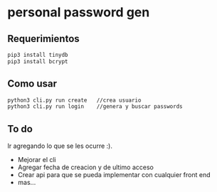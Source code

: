 # personal password gen

## Requerimientos

```bash
pip3 install tinydb
pip3 install bcrypt
```

## Como usar

```bash
python3 cli.py run create   //crea usuario
python3 cli.py run login    //genera y buscar passwords
```

## To do

Ir agregando lo que se les ocurre :).

- Mejorar el cli
- Agregar fecha de creacion y de ultimo acceso
- Crear api para que se pueda implementar con cualquier front end
- mas...
